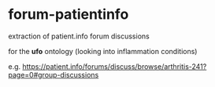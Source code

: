 # forum-patientinfo
extraction of patient.info forum discussions

for the **ufo** ontology (looking into inflammation conditions)

e.g. https://patient.info/forums/discuss/browse/arthritis-241?page=0#group-discussions
